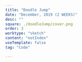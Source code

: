 ```yaml
---
title: "Doodle Jump" 
date: "December, 2019 (2 WEEKS)"
desc: ""
square: ./doodleJump/cover.png
order: 3
worktype: "sketch"
content: "notIndex"
useTemplate: false
tag: "Code"

---
```


<style>



</style>






